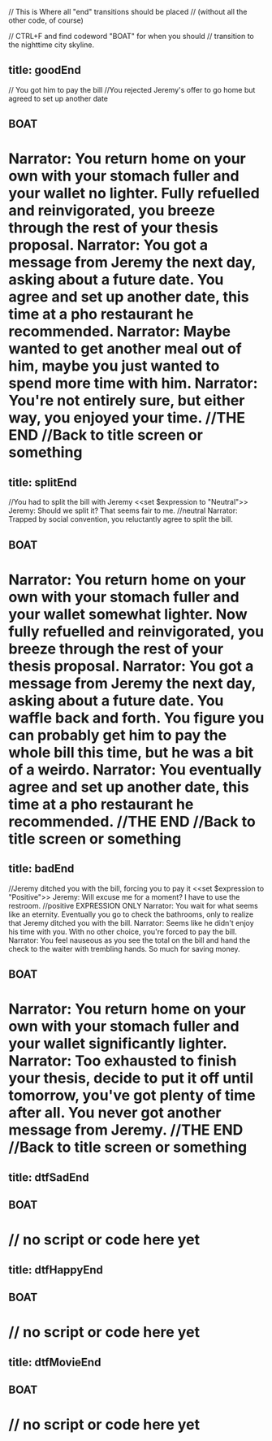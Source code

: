 // This is Where all "end" transitions should be placed
// (without all the other code, of course)

// CTRL+F and find codeword "BOAT" for when you should
// transition to the nighttime city skyline.




title: goodEnd
---
// You got him to pay the bill
//You rejected Jeremy's offer to go home but agreed to set up another date
## BOAT
Narrator: You return home on your own with your stomach fuller and your wallet no lighter. Fully refuelled and reinvigorated, you breeze through the rest of your thesis proposal.
Narrator: You got a message from Jeremy the next day, asking about a future date. You agree and set up another date, this time at a pho restaurant he recommended.
Narrator: Maybe wanted to get another meal out of him, maybe you just wanted to spend more time with him.
Narrator: You're not entirely sure, but either way, you enjoyed your time.
//THE END
//Back to title screen or something
===




title: splitEnd
---
//You had to split the bill with Jeremy
<<set $expression to "Neutral">>
Jeremy: Should we split it? That seems fair to me. //neutral
Narrator: Trapped by social convention, you reluctantly agree to split the bill.
## BOAT
Narrator: You return home on your own with your stomach fuller and your wallet somewhat lighter. Now fully refuelled and reinvigorated, you breeze through the rest of your thesis proposal.
Narrator: You got a message from Jeremy the next day, asking about a future date. You waffle back and forth. You figure you can probably get him to pay the whole bill this time, but he was a bit of a weirdo.
Narrator: You eventually agree and set up another date, this time at a pho restaurant he recommended.
//THE END
//Back to title screen or something
===




title: badEnd
---
//Jeremy ditched you with the bill, forcing you to pay it
<<set $expression to "Positive">>
Jeremy: Will excuse me for a moment? I have to use the restroom. //positive EXPRESSION ONLY
Narrator: You wait for what seems like an eternity. Eventually you go to check the bathrooms, only to realize that Jeremy ditched you with the bill.
Narrator: Seems like he didn't enjoy his time with you. With no other choice, you're forced to pay the bill.
Narrator: You feel nauseous as you see the total on the bill and hand the check to the waiter with trembling hands. So much for saving money.
## BOAT
Narrator: You return home on your own with your stomach fuller and your wallet significantly lighter.
Narrator: Too exhausted to finish your thesis, decide to put it off until tomorrow, you've got plenty of time after all. You never got another message from Jeremy.
//THE END
//Back to title screen or something
===




title: dtfSadEnd
---
## BOAT
// no script or code here yet
===




title: dtfHappyEnd
---
## BOAT
// no script or code here yet
===




title: dtfMovieEnd
---
## BOAT
// no script or code here yet
===